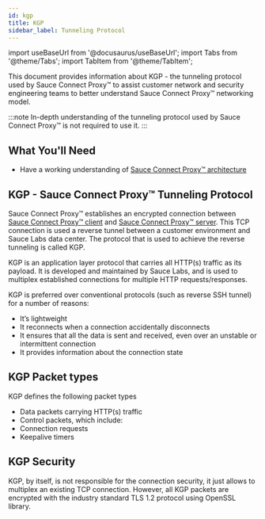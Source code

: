 ```yaml
---
id: kgp
title: KGP
sidebar_label: Tunneling Protocol
---
```

import useBaseUrl from '@docusaurus/useBaseUrl';
import Tabs from '@theme/Tabs';
import TabItem from '@theme/TabItem';

This document provides information about KGP - the tunneling protocol used by Sauce Connect Proxy&trade;
to assist customer network and security engineering teams to better understand Sauce Connect Proxy&trade; networking model.

:::note In-depth understanding of the tunneling protocol used by Sauce Connect Proxy&trade; is not required to use it.
:::

## What You'll Need

- Have a working understanding of [Sauce Connect Proxy&trade; architecture](/secure-connections/sauce-connect/advanced/architecture)

## KGP - Sauce Connect Proxy&trade; Tunneling Protocol

Sauce Connect Proxy&trade; establishes an encrypted connection between
[Sauce Connect Proxy&trade; client](/secure-connections/sauce-connect/advanced/architecture/#sauce-connect-proxy-client) and
[Sauce Connect Proxy&trade; server](/secure-connections/sauce-connect/advanced/architecture/#sauce-connect-proxy-server).
This TCP connection is used a reverse tunnel between a customer environment and Sauce Labs data center.
The protocol that is used to achieve the reverse tunneling is called KGP.

KGP is an application layer protocol that carries all HTTP(s) traffic as its payload.
It is developed and maintained by Sauce Labs, and is used to multiplex established connections for multiple HTTP requests/responses.

KGP is preferred over conventional protocols (such as reverse SSH tunnel) for a number of reasons:

- It’s lightweight
- It reconnects when a connection accidentally disconnects
- It ensures that all the data is sent and received, even over an unstable or intermittent connection
- It provides information about the connection state

## KGP Packet types

KGP defines the following packet types

- Data packets carrying HTTP(s) traffic
- Control packets, which include:
- Connection requests
- Keepalive timers

## KGP Security

KGP, by itself, is not responsible for the connection security, it just allows to multiplex an existing TCP connection.
However, all KGP packets are encrypted with the industry standard TLS 1.2 protocol using OpenSSL library.
